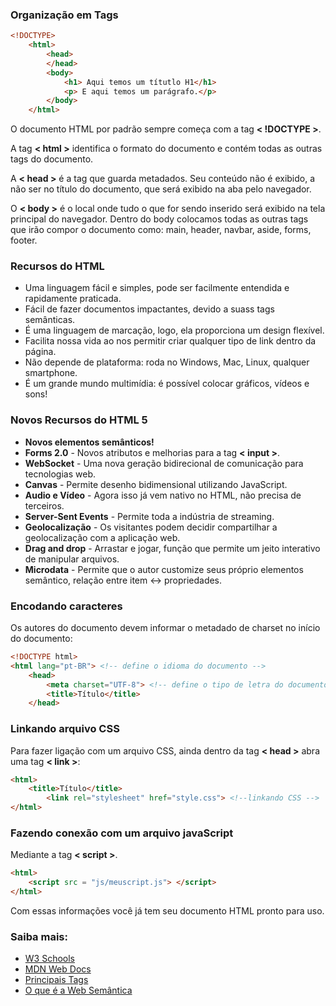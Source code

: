 ### Organização em Tags
```html 
<!DOCTYPE>
    <html>
        <head>
        </head>
        <body>
            <h1> Aqui temos um títutlo H1</h1>
            <p> E aqui temos um parágrafo.</p>
        </body>
    </html>
```
O documento HTML por padrão sempre começa com a tag **< !DOCTYPE >**.

A tag **< html >** identifica o formato do documento e contém todas as outras tags do documento. 

A **< head >** é a tag que guarda metadados. Seu conteúdo não é exibido, a não ser no título do documento, que será exibido na aba pelo navegador.

O **< body >** é o local onde tudo o que for sendo inserido será exibido na tela principal do navegador. 
Dentro do body colocamos todas as outras tags que irão compor o documento como: main, header, navbar, aside, forms, footer.    

### Recursos do HTML
 - Uma linguagem fácil e simples, pode ser facilmente entendida e rapidamente praticada.
 - Fácil de fazer documentos impactantes, devido a suass tags semânticas.
 - É uma linguagem de marcação, logo, ela proporciona um design flexível.
 - Facilita nossa vida ao nos permitir criar qualquer tipo de link dentro da página.
 - Não depende de plataforma: roda no Windows, Mac, Linux, qualquer smartphone.
 - É um grande mundo multimídia: é possível colocar gráficos, vídeos e sons!

### Novos Recursos do HTML 5 
- **Novos elementos semânticos!**
- **Forms 2.0** - Novos atributos e melhorias para a tag **< input >**.
- **WebSocket** - Uma nova geração bidirecional de comunicação para tecnologias web.
- **Canvas** - Permite desenho bidimensional utilizando JavaScript.
- **Audio e Vídeo** - Agora isso já vem nativo no HTML, não precisa de terceiros.
- **Server-Sent Events** - Permite toda a indústria de streaming.
- **Geolocalização** - Os visitantes podem decidir compartilhar a geolocalização com a aplicação web.
- **Drag and drop** - Arrastar e jogar, função que permite um jeito interativo de manipular arquivos.
- **Microdata** - Permite que o autor customize seus próprio elementos semântico, relação entre item <-> propriedades. 

### Encodando caracteres

Os autores do documento devem informar o metadado de charset no início do documento:

```html
<!DOCTYPE html>
<html lang="pt-BR"> <!-- define o idioma do documento -->
    <head>
        <meta charset="UTF-8"> <!-- define o tipo de letra do documento -->
        <title>Título</title>
    </head>
```

### Linkando arquivo CSS
Para fazer ligação com um arquivo CSS, ainda dentro da tag **< head >** abra uma tag **< link >**:

```html
<html>   
    <title>Título</title>
        <link rel="stylesheet" href="style.css"> <!--linkando CSS -->
</html>
```

### Fazendo conexão com um arquivo javaScript

Mediante a tag **< script >**. 

```html
<html>
    <script src = "js/meuscript.js"> </script>
</html>
```

Com essas informações você já tem seu documento HTML pronto para uso.


### Saiba mais: 

- [W3 Schools](https://www.w3schools.com)
- [MDN Web Docs](https://developer.mozilla.org/pt-BR/)
- [Principais Tags](https://diegomariano.com/tags-html/)
- [O que é a Web Semântica ](https://pt.wikipedia.org/wiki/Web_sem%C3%A2ntica)
